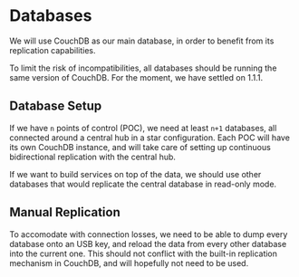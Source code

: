 # Databases

We will use CouchDB as our main database, in order to benefit from its
replication capabilities.

To limit the risk of incompatibilities, all databases should be running
the same version of CouchDB. For the moment, we have settled on 1.1.1.

## Database Setup

If we have `n` points of control (POC), we need at least `n+1` databases,
all connected around a central hub in a star configuration. Each
POC will have its own CouchDB instance, and will take care of setting up
continuous bidirectional replication with the central hub.

If we want to build services on top of the data, we should use other
databases that would replicate the central database in read-only mode.

## Manual Replication

To accomodate with connection losses, we need to be able to dump every
database onto an USB key, and reload the data from every other database
into the current one. This should not conflict with the built-in replication
mechanism in CouchDB, and will hopefully not need to be used.
